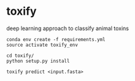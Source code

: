 # toxify
deep learning approach to classify animal toxins

```
conda env create -f requirements.yml
source activate toxify_env
```

```
cd toxify/
python setup.py install
```

```
toxify predict <input.fasta>
```
